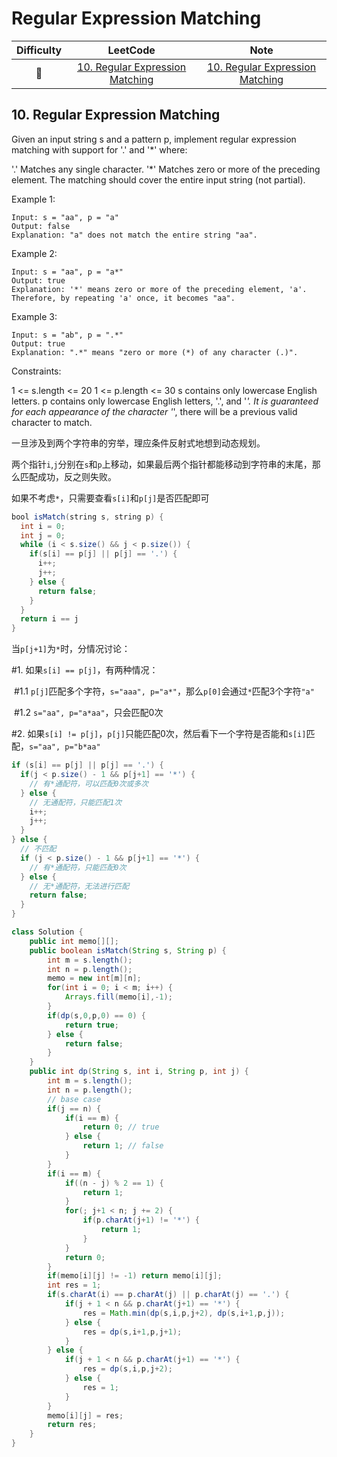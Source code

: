 # Regular Expression Matching

| Difficulty |              LeetCode               | Note |
| :--------: | :---------------------------------: | :--: |
|     🔴      | [10. Regular Expression Matching](https://leetcode.com/problems/regular-expression-matching/) |[10. Regular Expression Matching](#10-regular-expression-matching)      |

## 10. Regular Expression Matching
Given an input string s and a pattern p, implement regular expression matching with support for '.' and '*' where:

'.' Matches any single character.​​​​
'*' Matches zero or more of the preceding element.
The matching should cover the entire input string (not partial).

 

Example 1:

```
Input: s = "aa", p = "a"
Output: false
Explanation: "a" does not match the entire string "aa".
```

Example 2:
```
Input: s = "aa", p = "a*"
Output: true
Explanation: '*' means zero or more of the preceding element, 'a'. Therefore, by repeating 'a' once, it becomes "aa".
```

Example 3:
```
Input: s = "ab", p = ".*"
Output: true
Explanation: ".*" means "zero or more (*) of any character (.)".
```

Constraints:

1 <= s.length <= 20
1 <= p.length <= 30
s contains only lowercase English letters.
p contains only lowercase English letters, '.', and '*'.
It is guaranteed for each appearance of the character '*', there will be a previous valid character to match.

一旦涉及到两个字符串的穷举，理应条件反射式地想到动态规划。

两个指针`i`,`j`分别在`s`和`p`上移动，如果最后两个指针都能移动到字符串的末尾，那么匹配成功，反之则失败。

如果不考虑`*`，只需要查看`s[i]`和`p[j]`是否匹配即可

```java
bool isMatch(string s, string p) {
  int i = 0;
  int j = 0;
  while (i < s.size() && j < p.size()) {
    if(s[i] == p[j] || p[j] == '.') {
      i++;
      j++;
    } else {
      return false;
    }
  }
  return i == j
}
```

当`p[j+1]`为`*`时，分情况讨论：

#1. 如果`s[i] == p[j]`，有两种情况：

​	#1.1 `p[j]`匹配多个字符，`s="aaa", p="a*"`，那么`p[0]`会通过`*`匹配3个字符`"a"`

​	#1.2 `s="aa", p="a*aa"`，只会匹配0次

#2. 如果`s[i] != p[j]`，`p[j]`只能匹配0次，然后看下一个字符是否能和`s[i]`匹配，`s="aa", p="b*aa"`

```java
if (s[i] == p[j] || p[j] == '.') {
  if(j < p.size() - 1 && p[j+1] == '*') {
    // 有*通配符，可以匹配0次或多次
  } else {
    // 无通配符，只能匹配1次
    i++;
    j++;
  }
} else {
  // 不匹配 
  if (j < p.size() - 1 && p[j+1] == '*') {
    // 有*通配符，只能匹配0次
  } else {
    // 无*通配符，无法进行匹配
    return false;
  }
}
```

```java
class Solution {
    public int memo[][];
    public boolean isMatch(String s, String p) {
        int m = s.length();
        int n = p.length();
        memo = new int[m][n];
        for(int i = 0; i < m; i++) {
            Arrays.fill(memo[i],-1);
        }
        if(dp(s,0,p,0) == 0) {
            return true;
        } else {
            return false;
        }
    }
    public int dp(String s, int i, String p, int j) {
        int m = s.length();
        int n = p.length();
        // base case
        if(j == n) {
            if(i == m) {
                return 0; // true
            } else {
                return 1; // false
            }
        }
        if(i == m) {
            if((n - j) % 2 == 1) {
                return 1;
            }
            for(; j+1 < n; j += 2) {
                if(p.charAt(j+1) != '*') {
                    return 1;
                }
            }
            return 0;
        }
        if(memo[i][j] != -1) return memo[i][j];
        int res = 1;
        if(s.charAt(i) == p.charAt(j) || p.charAt(j) == '.') {
            if(j + 1 < n && p.charAt(j+1) == '*') {
                res = Math.min(dp(s,i,p,j+2), dp(s,i+1,p,j));
            } else {
                res = dp(s,i+1,p,j+1);
            }
        } else {
            if(j + 1 < n && p.charAt(j+1) == '*') {
                res = dp(s,i,p,j+2);
            } else {
                res = 1;
            }
        }
        memo[i][j] = res;
        return res;
    }
}
```

